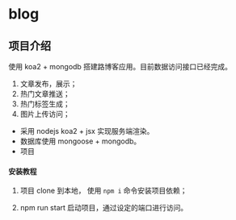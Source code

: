 # blog

## 项目介绍

使用 koa2 + mongodb 搭建路博客应用。目前数据访问接口已经完成。

1. 文章发布，展示；
2. 热门文章推送；
3. 热门标签生成；
4. 图片上传访问；

- 采用 nodejs koa2 + jsx 实现服务端渲染。
- 数据库使用 mongoose + mongodb。
- 项目

#### 安装教程

1. 项目 clone 到本地， 使用 ` npm i ` 命令安装项目依赖；

2. npm run start 启动项目，通过设定的端口进行访问。


